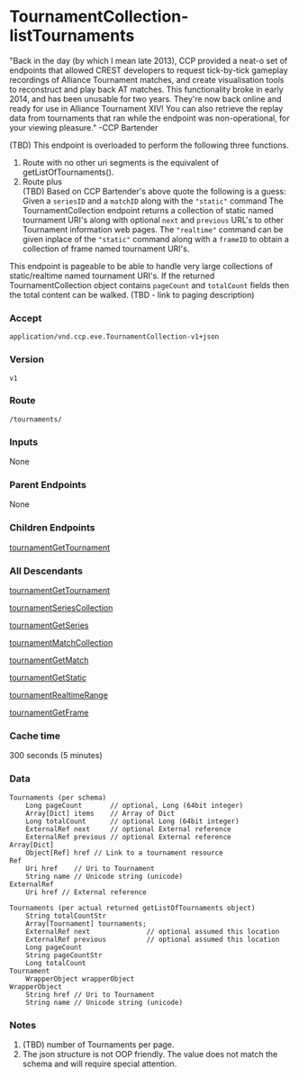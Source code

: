 # TournamentCollection-listTournaments
"Back in the day (by which I mean late 2013), CCP provided a neat-o set of endpoints that allowed CREST developers to request tick-by-tick gameplay recordings of Alliance Tournament matches, and create visualisation tools to reconstruct and play back AT matches. This functionality broke in early 2014, and has been unusable for two years. They're now back online and ready for use in Alliance Tournament XIV! You can also retrieve the replay data from tournaments that ran while the endpoint was non-operational, for your viewing pleasure."
-CCP Bartender  

(TBD) 
This endpoint is overloaded to perform the following three functions.
1. Route with no other uri segments is the equivalent of getListOfTournaments().
2. Route plus    
(TBD) Based on CCP Bartender's above quote the following is a guess: Given a `seriesID` and a `matchID` along with the `"static"` command The TournamentCollection endpoint returns a collection of static named tournament URI's along with optional `next` and `previous` URL's to other Tournament information web pages.  The `"realtime"` command can be given inplace of the `"static"` command along with a `frameID` to obtain a collection of frame named tournament URI's.  

This endpoint is pageable to be able to handle very large collections of static/realtime named tournament URI's.  If the returned TournamentCollection object contains `pageCount` and `totalCount` fields then the total content can be walked. (TBD - link to paging description)

### Accept
`application/vnd.ccp.eve.TournamentCollection-v1+json`

### Version
`v1`

### Route
`/tournaments/`

### Inputs
None

### Parent Endpoints
None

### Children Endpoints
[tournamentGetTournament](tournamentGetTournament.md)

### All Descendants
[tournamentGetTournament](tournamentGetTournament.md)

[tournamentSeriesCollection](tournamentSeriesCollection.md)

[tournamentGetSeries](tournamentGetSeries.md)

[tournamentMatchCollection](tournamentMatchCollection.md)

[tournamentGetMatch](tournamentGetMatch.md)

[tournamentGetStatic](tournamentGetStatic.md)

[tournamentRealtimeRange](tournamentRealtimeRange.md)

[tournamentGetFrame](tournamentGetFrame.md)
 

### Cache time

300 seconds (5 minutes)

### Data
    Tournaments (per schema)
        Long pageCount       // optional, Long (64bit integer)
        Array[Dict] items    // Array of Dict
        Long totalCount      // optional Long (64bit integer)
        ExternalRef next     // optional External reference
        ExternalRef previous // optional External reference
    Array[Dict]
        Object[Ref] href // Link to a tournament resource
    Ref
        Uri href    // Uri to Tournament
        String name // Unicode string (unicode)	
    ExternalRef
        Uri href // External reference
        
    Tournaments (per actual returned getListOfTournaments object)
        String totalCountStr
        Array[Tournament] tournaments; 
        ExternalRef next              // optional assumed this location
        ExternalRef previous          // optional assumed this location
        Long pageCount
        String pageCountStr
        Long totalCount
    Tournament
        WrapperObject wrapperObject
    WrapperObject 
        String href // Uri to Tournament
        String name // Unicode string (unicode)
        
        		
### Notes
1. (TBD) number of Tournaments per page.
2. The json structure is not OOP friendly.  The value does not match the schema and will require special attention.

  

